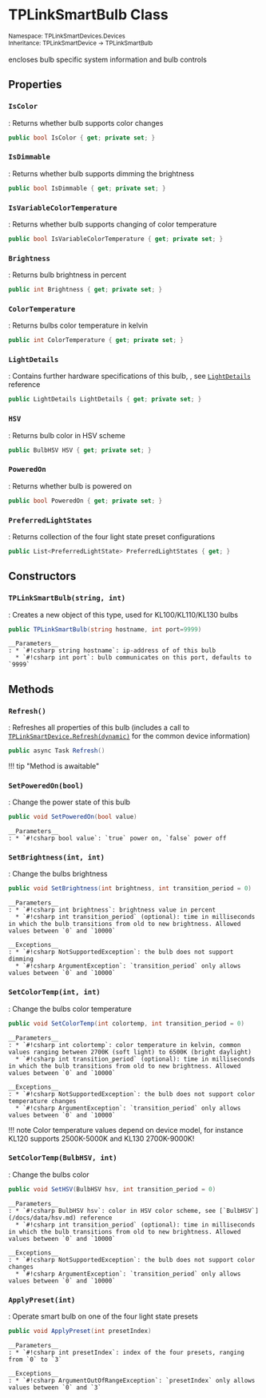 # TPLinkSmartBulb Class
<small>Namespace: TPLinkSmartDevices.Devices</small><br/>
<small>Inheritance: TPLinkSmartDevice -> TPLinkSmartBulb</small><br/><br/>
encloses bulb specific system information and bulb controls

## Properties

### `IsColor`
: Returns whether bulb supports color changes
``` csharp
public bool IsColor { get; private set; }
```

### `IsDimmable`
: Returns whether bulb supports dimming the brightness
``` csharp
public bool IsDimmable { get; private set; }
```

### `IsVariableColorTemperature`
: Returns whether bulb supports changing of color temperature
``` csharp
public bool IsVariableColorTemperature { get; private set; }
```

### `Brightness`
: Returns bulb brightness in percent
``` csharp
public int Brightness { get; private set; }
```

### `ColorTemperature`
: Returns bulbs color temperature in kelvin
``` csharp
public int ColorTemperature { get; private set; }
```

### `LightDetails`
: Contains further hardware specifications of this bulb, , see [`LightDetails`](/docs/data/light-details.md) reference
``` csharp
public LightDetails LightDetails { get; private set; }
```

### `HSV`
: Returns bulb color in HSV scheme 
``` csharp
public BulbHSV HSV { get; private set; }
```

### `PoweredOn`
: Returns whether bulb is powered on 
``` csharp
public bool PoweredOn { get; private set; }
```

### `PreferredLightStates`
: Returns collection of the four light state preset configurations
``` csharp
public List<PreferredLightState> PreferredLightStates { get; }
```

## Constructors

### `TPLinkSmartBulb(string, int)`
: Creates a new object of this type, used for KL100/KL110/KL130 bulbs 
  ``` csharp
  public TPLinkSmartBulb(string hostname, int port=9999)
  ```

    __Parameters__
    : * `#!csharp string hostname`: ip-address of of this bulb
      * `#!csharp int port`: bulb communicates on this port, defaults to `9999`

## Methods

### `Refresh()`
: Refreshes all properties of this bulb (includes a call to [`TPLinkSmartDevice.Refresh(dynamic)`](device.md#refreshdynamic) for the common device information)
  ``` csharp
  public async Task Refresh()
  ```

!!! tip "Method is awaitable" 

### `SetPoweredOn(bool)`
: Change the power state of this bulb 
  ``` csharp
  public void SetPoweredOn(bool value)
  ```

    __Parameters__
    : * `#!csharp bool value`: `true` power on, `false` power off

### `SetBrightness(int, int)`
: Change the bulbs brightness
  ``` csharp
  public void SetBrightness(int brightness, int transition_period = 0)
  ```

    __Parameters__
    : * `#!csharp int brightness`: brightness value in percent
      * `#!csharp int transition_period` (optional): time in milliseconds in which the bulb transitions from old to new brightness. Allowed values between `0` and `10000`

    __Exceptions__
    : * `#!csharp NotSupportedException`: the bulb does not support dimming
      * `#!csharp ArgumentException`: `transition_period` only allows values between `0` and `10000`

### `SetColorTemp(int, int)`
: Change the bulbs color temperature
  ``` csharp
  public void SetColorTemp(int colortemp, int transition_period = 0)
  ```

    __Parameters__
    : * `#!csharp int colortemp`: color temperature in kelvin, common values ranging between 2700K (soft light) to 6500K (bright daylight)
      * `#!csharp int transition_period` (optional): time in milliseconds in which the bulb transitions from old to new brightness. Allowed values between `0` and `10000`

    __Exceptions__
    : * `#!csharp NotSupportedException`: the bulb does not support color temperature changes
      * `#!csharp ArgumentException`: `transition_period` only allows values between `0` and `10000`

!!! note 
    Color temperature values depend on device model, for instance KL120 supports 2500K-5000K and KL130 2700K-9000K!

### `SetColorTemp(BulbHSV, int)`
: Change the bulbs color 
  ``` csharp
  public void SetHSV(BulbHSV hsv, int transition_period = 0)
  ```

    __Parameters__
    : * `#!csharp BulbHSV hsv`: color in HSV color scheme, see [`BulbHSV`](/docs/data/hsv.md) reference
      * `#!csharp int transition_period` (optional): time in milliseconds in which the bulb transitions from old to new brightness. Allowed values between `0` and `10000`

    __Exceptions__
    : * `#!csharp NotSupportedException`: the bulb does not support color changes
      * `#!csharp ArgumentException`: `transition_period` only allows values between `0` and `10000`
   
### `ApplyPreset(int)`
: Operate smart bulb on one of the four light state presets
  ``` csharp
  public void ApplyPreset(int presetIndex)
  ```

    __Parameters__
    : * `#!csharp int presetIndex`: index of the four presets, ranging from `0` to `3`

    __Exceptions__
    : * `#!csharp ArgumentOutOfRangeException`: `presetIndex` only allows values between `0` and `3`
    
